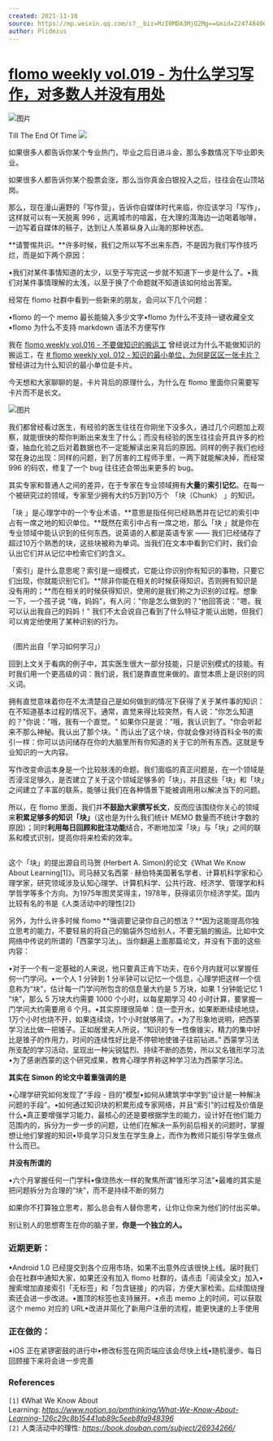 ```yaml
---
created: 2021-11-10
source: https://mp.weixin.qq.com/s?__biz=MzI0MDA3MjQ2Mg==&mid=2247484068&idx=1&sn=ad68b0d3b0c0e01b10ce03ab48fffa21&chksm=e92120c5de56a9d31046e2709301a235a55ce7a3cfaad67b4619022e496ad5a55572813b8f39#rd
author: Plidezus
---
```


# [flomo weekly vol.019 - 为什么学习写作，对多数人并没有用处](https://mp.weixin.qq.com/s?__biz=MzI0MDA3MjQ2Mg==&mid=2247484068&idx=1&sn=ad68b0d3b0c0e01b10ce03ab48fffa21&chksm=e92120c5de56a9d31046e2709301a235a55ce7a3cfaad67b4619022e496ad5a55572813b8f39#rd)


![图片](https://mmbiz.qpic.cn/mmbiz_png/wDNLH7zcd1PnC7gOwmIkLVOkYL7iaUTiaUXjV4LV8tFCqZzS8E6uL3ZOHToVQk777MJSGyo5duUn6N66270YaPxg/640?wx_fmt=png&tp=png&wxfrom=5&wx_lazy=1&wx_co=1)

Till The End Of Time ![](https://y.gtimg.cn/music/photo_new/T002R90x90M000004e9Kon3rdJQf.jpg) 

如果很多人都告诉你某个专业热门，毕业之后日进斗金，那么多数情况下毕业即失业。  

如果很多人都告诉你某个股票会涨，那么当你真金白银投入之后，往往会在山顶站岗。

那么，现在漫山遍野的「写作营」，告诉你自媒体时代来临，你应该学习「写作」，这样就可以有一天脱离 996 ，远离城市的喧嚣，在大理的洱海边一边喝着咖啡，一边写着自媒体的稿子，达到让人羡慕纵身入山海的那种状态。

**请警惕共识。**许多时候，我们之所以写不出来东西，不是因为我们写作技巧烂，而是如下两个原因：

•我们对某件事情知道的太少，以至于写完这一步就不知道下一步是什么了。•我们对某件事情理解的太浅，以至于换了个命题就不知道该如何给出答案。  

经常在 flomo 社群中看到一些新来的朋友，会问以下几个问题：

•flomo 的一个 memo 最长能输入多少文字•flomo 为什么不支持一键收藏全文•flomo 为什么不支持 markdown 语法不方便写作  

我在 [flomo weekly vol.016 - 不要做知识的搬运工](http://mp.weixin.qq.com/s?__biz=MzI0MDA3MjQ2Mg==&mid=2247483948&idx=1&sn=3945f25ab82e5e0b6915eb97520ee544&chksm=e921204dde56a95bf7d9c408fc562d77cb7f11ca995adbd4a62d5b64b9021b33f60e79b262f7&scene=21#wechat_redirect) 曾经说过为什么不能做知识的搬运工，在 [\# flomo weekly vol. 012 - 知识的最小单位，为何是区区一张卡片？](http://mp.weixin.qq.com/s?__biz=MzI0MDA3MjQ2Mg==&mid=2247483760&idx=1&sn=8078a14747a33e19d61afbc99e13b688&chksm=e9212311de56aa07fc3577f070d3760b9d26cf7c065c05275ba5e2fc4eb86131f5c020d7cc55&scene=21#wechat_redirect)曾经讲过为什么知识的最小单位是卡片。

今天想和大家聊聊的是，卡片背后的原理什么，为什么在 flomo 里面你只需要写卡片而不是长文。

![图片](https://mmbiz.qpic.cn/mmbiz_png/wDNLH7zcd1PnC7gOwmIkLVOkYL7iaUTiaU0QYpxlK7Xo1xy5c2xQxWzt0AeOgw8h3Kh9318wlVwwnBFoRcrEmibqQ/640?wx_fmt=png&tp=png&wxfrom=5&wx_lazy=1&wx_co=1)

我们都曾经看过医生，有经验的医生往往在你刚坐下没多久，通过几个问题加上观察，就能很快的帮你判断出来发生了什么；而没有经验的医生往往会开具许多的检查，抽血化验之后对着数据也不一定能解读出来背后的原因。同样的例子我们也经常在身边出现：同样的问题，到了厉害的工程师手里，一两下就能解决掉，而经常 996 的码农，修复了一个 bug 往往还会带出来更多的 bug。

其实专家和普通人之间的差异，在于专家在专业领域拥有**大量**的**索引记忆**。在每一个被研究过的领域，专家至少拥有大约5万到10万个 「块（Chunk） 」的知识。

「块 」是心理学中的一个专业术语，**意思是指任何已经熟悉并在记忆的索引中占有一席之地的知识单位。**既然在索引中占有一席之地，那么「块 」就是你在专业领域中能认识到的任何东西。说英语的人都是英语专家 —— 我们已经储存了超过10万个熟悉的块，这些块被称为单词。当我们在文本中看到它们时，我们会认出它们并从记忆中检索它们的含义。

「索引」是什么意思呢？索引是一组模式，它能让你识别你有知识的事物，只要它们出现，你就能识别它们。**除非你能在相关的时候获得知识，否则拥有知识是没有用的；**而在相关的时候获得知识，使用的是我们称之为识别的过程。想象一下，一个孩子说 "嗨，妈妈"，有人问："你是怎么做到的？”他回答说："嗯，我可以认出我自己的妈妈！" 我们不太会说自己看到了什么特征才能认出她，但我们可以肯定他使用了某种识别的行为。

![图片](data:image/gif;base64,iVBORw0KGgoAAAANSUhEUgAAAAEAAAABCAYAAAAfFcSJAAAADUlEQVQImWNgYGBgAAAABQABh6FO1AAAAABJRU5ErkJggg==)

（图片出自「学习如何学习」）  

回到上文关于看病的例子中，其实医生很大一部分技能，只是识别模式的技能。有时我们用一个更高级的词：我们说，我们是靠直觉来做的。直觉本质上是识别的同义词。

拥有直觉意味着你在不太清楚自己是如何做到的情况下获得了关于某件事的知识：在不知道基本过程的情况下。通常，直觉来得比较突然，有人说："你怎么知道的？"你说："哦，我有一个直觉。" 如果你只是说："哦，我认识到了。"你会听起来不那么神秘。我认出了那个块。" 而认出了这个块，你就会像对待百科全书的索引一样：你可以访问储存在你的大脑里所有你知道的关于它的所有东西。这就是专业知识的一大内容。

写作改变命运本身是一个比较肤浅的命题。我们面临的真正问题是，在一个领域是否浸淫足够久，是否建立了关于这个领域足够多的「块」，并且这些「块」和「块」之间建立了丰富的联系，能够让我们在各种情景下能被调用用以解决当下的问题。

所以，在 flomo 里面，我们并**不鼓励大家撰写长文**，反而应该围绕你关心的领域来**积累足够多的知识「块」**（这也是为什么我们统计 MEMO 数量而不统计字数的原因）；同时**利用每日回顾和批注功能**结合，不断地加深「块」与「块」之间的联系和模式识别，提高你将来检索的效率。

![图片](data:image/gif;base64,iVBORw0KGgoAAAANSUhEUgAAAAEAAAABCAYAAAAfFcSJAAAADUlEQVQImWNgYGBgAAAABQABh6FO1AAAAABJRU5ErkJggg==)

这个「块」的提出源自司马贺 (Herbert A. Simon)的论文《What We Know About Learning\[1\]》。司马赫又名西蒙 · 赫伯特美国著名学者、计算机科学家和心理学家，研究领域涉及认知心理学、计算机科学、公共行政、经济学、管理学和科学哲学等多个方向。为1975年图灵奖得主，1978年，获得诺贝尔经济学奖。国内比较有名的书是《人类活动中的理性\[2\]》

另外，为什么许多时候 flomo **强调要记录你自己的想法？**因为这能提高你独立思考的能力，不要轻易的将自己的脑袋外包给别人，不要无脑的搬运。比如中文网络中传说的所谓的「西蒙学习法」。当你翻遍上面那篇论文，并没有下面的这些内容：

•对于一个有一定基础的人来说，他只要真正肯下功夫，在6个月内就可以掌握任何一门学问。•一个人 1 分钟到 1 分半钟可以记忆一个信息，心理学把这样一个信息称为“块”，估计每一门学问所包含的信息量大约是 5 万块，如果 1 分钟能记忆 1 “块”，那么 5 万块大约需要 1000 个小时，以每星期学习 40 小时计算，要掌握一门学问大约需要用 6 个月。•其实原理很简单：烧一壶开水，如果断断续续地烧，1万个小时也烧不开，如果连续烧，1个小时就够用了。•为了形象地说明，把西蒙学习法比做一把锥子。正如居里夫人所说，“知识的专一性像锥尖，精力的集中好比是锥子的作用力，时间的连续性好比是不停顿地使锥子往前钻进。” 西蒙学习法所支配的学习活动，呈现出一种尖锐猛烈、持续不断的态势，所以又名锥形学习法•为了感谢西蒙的这个研究成果，教育心理学界称这种学习法为西蒙学习法。  

**其实在 Simon 的论文中着重强调的是**

•心理学研究如何发现了“手段 - 目的”模型•如何从建筑学中学到“设计是一种解决问题的手段”。•如何通过知识块的积累形成专家网络，并且“索引”的过程及价值是什么•真正要增强学习能力，最核心的还是要根据学生的能力，设计好在他们能力范围内的，拆分为一步一步的问题，让他们在解决一系列前后相关的问题时，掌握想让他们掌握的知识•毕竟学习只发生在学生身上，而作为教师只能引导学生做点什么而已。  

**并没有所谓的**

•六个月掌握任何一门学科•像烧热水一样的聚焦所谓“锥形学习法”•最难的其实是把问题拆分为合理的“块”，而不是持续不断的努力  

如果你不打算独立思考，那么总会有人替你思考，让你让你来为他们的付出买单。

别让别人的思想寄生在你的脑子里，**你是一个独立的人。**

### 近期更新：

•Android 1.0 已经提交到各个应用市场，如果不出意外应该很快上线。届时我们会在社群中通知大家，如果还没有加入 flomo 社群的，请点击「阅读全文」加入•搜索增加直接索引「无标签」和「包含链接」的内容，方便大家检索。后续围绕搜索还会进一步改进。•置顶的标签也支持展开。•点击 memo 上的时间，可以获取这个 memo 对应的 URL•改进并简化了新用户注册的流程，能更快速的上手使用

### 正在做的：

•iOS 正在紧锣密鼓的进行中•修改标签在网页端应该会尽快上线•随机漫步、每日回顾接下来将会进一步完善

### References

`[1]` 《What We Know About Learning: _https://www.notion.so/pmthinking/What-We-Know-About-Learning-126c29c8b15441ab89c5eeb8fa948396_  
`[2]` 人类活动中的理性: _https://book.douban.com/subject/26934266/_
